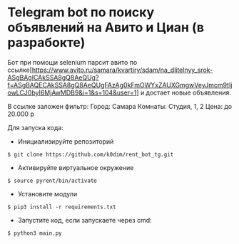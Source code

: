 # Telegram bot по поиску объявлений на Авито и Циан (в разрабокте)

Бот при помощи selenium парсит авито по ссылке[https://www.avito.ru/samara/kvartiry/sdam/na_dlitelnyy_srok-ASgBAgICAkSSA8gQ8AeQUg?f=ASgBAQECAkSSA8gQ8AeQUgFAzAg0kFmOWYxZAUXGmgwVeyJmcm9tIjowLCJ0byI6MjAwMDB9&i=1&s=104&user=1] и достает новые объявления.

В ссылке заложен фильтр:
Город: Самара
Комнаты: Студия, 1, 2
Цена: до 20.000 р

Для запуска кода:
* Инициализируйте репозиторий
```
$ git clone https://github.com/k0dim/rent_bot_tg.git
```
* Активируйте виртуальное окружение
```
$ source pyrent/bin/activate
```
* Установите модули
```
$ pip3 install -r requirements.txt
```
* Запустите код, если запускаете через cmd:
```
$ python3 main.py
```